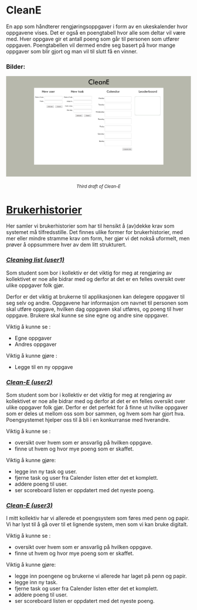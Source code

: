 <h1>CleanE</h1>

En app som håndterer rengjøringsoppgaver i form av en ukeskalender hvor oppgavene vises. Det er også en poengtabell hvor alle som deltar vil være med. Hver oppgave gir et antall poeng som går til personen som utfører oppgaven. Poengtabellen vil dermed endre seg basert på hvor mange oppgaver som blir gjort og man vil til slutt få en vinner.





<h3>Bilder: </h3>

<p style="text-align:center;"><img src="../docs/prosjekt-images/CleanE_3rd_draft.png"  ></p>

<p style="text-align:center;">
<small><em >Third draft of Clean-E</em></small></p>

<u><h1>**Brukerhistorier**</h1></u>
Her samler vi brukerhistorier som har til hensikt å (av)dekke krav som systemet må tilfredsstille.
Det finnes ulike former for brukerhistorier, med mer eller mindre stramme krav om form, her gjør vi det nokså uformelt,
men prøver å oppsummere hver av dem litt strukturert.


<em><u><h3>Cleaning list (user1)</h3></u></em>

Som student som bor i kollektiv er det viktig for meg at rengjøring av kollektivet er noe alle bidrar med og derfor at det er en felles oversikt over ulike oppgaver folk gjør. 

Derfor er det viktig at brukerne til applikasjonen kan delegere oppgaver til seg selv og andre. Oppgavene har informasjon om navnet til personen som skal utføre oppgave, hvilken dag oppgaven skal utføres, og poeng til hver oppgave. Brukere skal kunne se sine egne og andre sine oppgaver.



Viktig å kunne se :
- Egne oppgaver
- Andres oppgaver



Viktig å kunne gjøre :
- Legge til en ny oppgave

<em><u><h3>Clean-E (user2)</h3></u></em>

Som student som bor i kollektiv er det viktig for meg at rengjøring av kollektivet er noe alle bidrar med og derfor at det er en felles oversikt over ulike oppgaver folk gjør. Derfor er det perfekt for å finne ut hvilke oppgaver som er deles ut mellom oss som bor sammen, og hvem som har gjort hva. Poengsystemet hjelper oss til å bli i en konkurranse med hverandre. 

Viktig å kunne se : 

- oversikt over hvem som er ansvarlig på hvilken oppgave.
- finne ut hvem og hvor mye poeng som er skaffet.

Viktig å kunne gjøre:

- legge inn ny task og user.
- fjerne task og user fra Calender listen etter det et komplett.
- addere poeng til user.
- ser scoreboard listen er oppdatert med det nyeste poeng.

<em><u><h3>Clean-E (user3)</h3></u></em>

I mitt kollektiv har vi allerede et poengsystem som føres med penn og papir. Vi har lyst til å gå over til et lignende system, men som vi kan bruke digitalt.

Viktig å kunne se : 

- oversikt over hvem som er ansvarlig på hvilken oppgave.
- finne ut hvem og hvor mye poeng som er skaffet.

Viktig å kunne gjøre:

- legge inn poengene og brukerne vi allerede har laget på penn og papir.
- legge inn ny task.
- fjerne task og user fra Calender listen etter det et komplett.
- addere poeng til user.
- ser scoreboard listen er oppdatert med det nyeste poeng.



